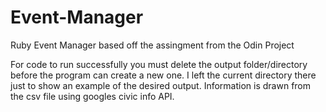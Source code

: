 # Event-Manager
Ruby Event Manager based off the assingment from the Odin Project


For code to run successfully you must delete the output folder/directory before the program can create a new one. 
I left the current directory there just to show an example of the desired output.
Information is drawn from the csv file using googles civic info API.
